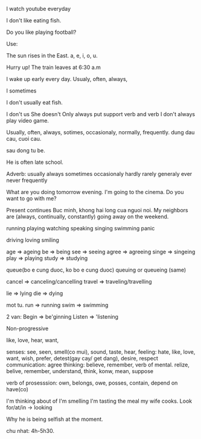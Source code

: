 I watch youtube everyday

I don't like eating fish.

Do you like playing football?

Use:

The sun rises in the East. a, e, i, o, u.

Hurry up! The train leaves at 6:30 a.m

I wake up early every day.
Usualy, often, always,

I sometimes

I don't usually eat fish.

I don't us
She doesn't
Only always put support verb and verb
I don't always play video game.

Usually, often, always, sotimes, occasionaly, normally, frequently. dung dau cau, cuoi cau.

sau dong tu be.

He is often late school.

Adverb:
usually
always
sometimes
occasionaly
hardly
rarely
generaly
ever
never
frequently

What are you doing tomorrow evening.
I'm going to the cinema.
Do you want to go with me?

Present continues
Buc minh, khong hai long cua nguoi noi.
My neighbors are (always, continually, constantly) going away on the weekend.

running
playing
watching
speaking
singing
swimming
panic

driving
loving
smiling

age => ageing
be => being
see => seeing
agree => agreeing
singe => singeing
play => playing
study => studying

queue(bo e cung duoc, ko bo e cung duoc)
queuing or queueing (same)

cancel => canceling/cancelling
travel => traveling/travelling

lie => lying
die => dying

mot tu.
run => running
swim => swimming

2 van:
Begin => be'ginning
Listen => 'listening

Non-progressive

like, love, hear, want,

senses: see, seen, smell(co mui), sound, taste, hear,
feeling: hate, like, love, want, wish, prefer, detest(gay cay/ get dang), desire, respect
communication: agree
thinking: believe, remember,
verb of mental. relize, belive, remember, understand, think, konw, mean, suppose

verb of prosesssion: own, belongs, owe, posses, contain, depend on have(co)

I'm thinking about of
I'm smelling
I'm tasting the meal my wife cooks.
Look for/at/in -> looking

Why he is being selfish at the moment.

chu nhat: 4h-5h30.
